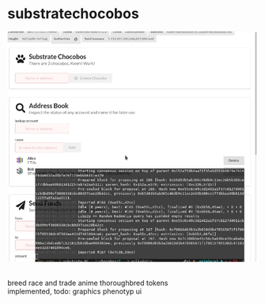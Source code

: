 # substratechocobos

![](https://github.com/bohadi/substratechocobos/blob/v1.0/screenshot.gif)

<br>
breed race and trade anime thoroughbred tokens<br>
implemented, todo: graphics phenotyp ui<br>
<br>
